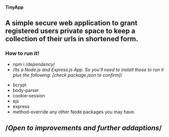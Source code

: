 #### TinyApp
## A simple secure web application to grant registered users private space to keep a collection of their urls in shortened form.

### How to run it!
* npm i /*dependency*/
* /*Its a Node.js and Express.js App. So you'll need to install those to run it plus the following: [check package.json to confirm]*/
- bcrypt
- body-parser
- cookie-session
- ejs
- express
- method-override any other Node packages you may have.

## /*Open to improvements and further addaptions*/
